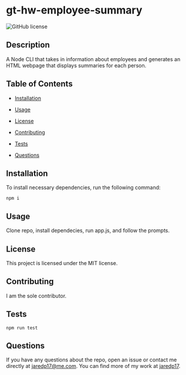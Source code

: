 # gt-hw-employee-summary

![GitHub license](https://img.shields.io/badge/license-MIT-blue.svg)

## Description

A Node CLI that takes in information about employees and generates an HTML webpage that displays summaries for each person.

## Table of Contents

* [Installation](#installation)

* [Usage](#usage)

* [License](#license)

* [Contributing](#contributing)

* [Tests](#tests)

* [Questions](#questions)

## Installation

To install necessary dependencies, run the following command:

```
npm i
```

## Usage

Clone repo, install dependecies, run app.js, and follow the prompts.

## License

This project is licensed under the MIT license.

## Contributing

I am the sole contributor.

## Tests

```
npm run test
```

## Questions

If you have any questions about the repo, open an issue or contact me directly at jaredp17@me.com. You can find more of my work at [jaredp17](https://github.com/jaredp17/).